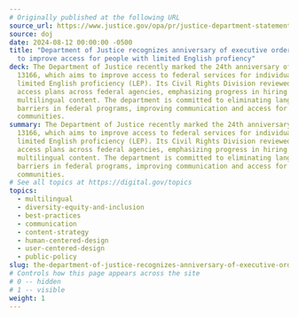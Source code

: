 ```yaml
---
# Originally published at the following URL
source_url: https://www.justice.gov/opa/pr/justice-department-statement-anniversary-executive-order-13166-improving-access-services
source: doj
date: 2024-08-12 00:00:00 -0500
title: "Department of Justice recognizes anniversary of executive order
  to improve access for people with limited English profiency"
deck: The Department of Justice recently marked the 24th anniversary of Executive Order
  13166, which aims to improve access to federal services for individuals with
  limited English proficiency (LEP). Its Civil Rights Division reviewed language
  access plans across federal agencies, emphasizing progress in hiring and staff training, improving language assistance services, and expanding
  multilingual content. The department is committed to eliminating language
  barriers in federal programs, improving communication and access for all
  communities.
summary: The Department of Justice recently marked the 24th anniversary of Executive Order
  13166, which aims to improve access to federal services for individuals with
  limited English proficiency (LEP). Its Civil Rights Division reviewed language
  access plans across federal agencies, emphasizing progress in hiring and staff training, improving language assistance services, and expanding
  multilingual content. The department is committed to eliminating language
  barriers in federal programs, improving communication and access for all
  communities.
# See all topics at https://digital.gov/topics
topics:
  - multilingual
  - diversity-equity-and-inclusion
  - best-practices
  - communication
  - content-strategy
  - human-centered-design
  - user-centered-design
  - public-policy
slug: the-department-of-justice-recognizes-anniversary-of-executive-order-13166-improving-access-to-services-for-persons-with-limited-english-proficiency
# Controls how this page appears across the site
# 0 -- hidden
# 1 -- visible
weight: 1
---
```

